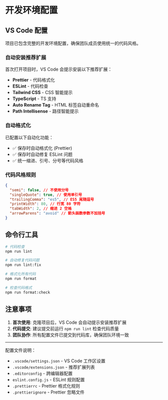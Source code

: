 # 开发环境配置

## VS Code 配置

项目已包含完整的开发环境配置，确保团队成员使用统一的代码风格。

### 自动安装推荐扩展

首次打开项目时，VS Code 会提示安装以下推荐扩展：

- **Prettier** - 代码格式化
- **ESLint** - 代码检查
- **Tailwind CSS** - CSS 智能提示
- **TypeScript** - TS 支持
- **Auto Rename Tag** - HTML 标签自动重命名
- **Path Intellisense** - 路径智能提示

### 自动格式化

已配置以下自动化功能：

- ✅ 保存时自动格式化 (Prettier)
- ✅ 保存时自动修复 ESLint 问题
- ✅ 统一缩进、引号、分号等代码风格

### 代码风格规则

```json
{
  "semi": false, // 不使用分号
  "singleQuote": true, // 使用单引号
  "trailingComma": "es5", // ES5 尾随逗号
  "printWidth": 80, // 行宽 80 字符
  "tabWidth": 2, // 缩进 2 空格
  "arrowParens": "avoid" // 箭头函数参数不加括号
}
```

## 命令行工具

```bash
# 代码检查
npm run lint

# 自动修复代码问题
npm run lint:fix

# 格式化所有代码
npm run format

# 检查代码格式
npm run format:check
```

## 注意事项

1. **首次使用**: 克隆项目后，VS Code 会自动提示安装推荐扩展
2. **代码提交**: 建议提交前运行 `npm run lint` 检查代码质量
3. **团队协作**: 所有配置文件已提交到代码库，确保团队环境一致

---

配置文件说明：

- `.vscode/settings.json` - VS Code 工作区设置
- `.vscode/extensions.json` - 推荐扩展列表
- `.editorconfig` - 跨编辑器配置
- `eslint.config.js` - ESLint 规则配置
- `.prettierrc` - Prettier 格式化规则
- `.prettierignore` - Prettier 忽略文件
